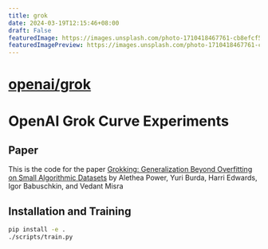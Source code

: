 ```yaml
---
title: grok
date: 2024-03-19T12:15:46+08:00
draft: False
featuredImage: https://images.unsplash.com/photo-1710418467761-cb8efcf525db?ixid=M3w0NjAwMjJ8MHwxfHJhbmRvbXx8fHx8fHx8fDE3MTA4MjE3MzF8&ixlib=rb-4.0.3
featuredImagePreview: https://images.unsplash.com/photo-1710418467761-cb8efcf525db?ixid=M3w0NjAwMjJ8MHwxfHJhbmRvbXx8fHx8fHx8fDE3MTA4MjE3MzF8&ixlib=rb-4.0.3
---
```


# [openai/grok](https://github.com/openai/grok)

# OpenAI Grok Curve Experiments

## Paper

This is the code for the paper [Grokking: Generalization Beyond Overfitting on Small Algorithmic Datasets](https://arxiv.org/abs/2201.02177) by Alethea Power, Yuri Burda, Harri Edwards, Igor Babuschkin, and Vedant Misra

## Installation and Training

```bash
pip install -e .
./scripts/train.py
```
